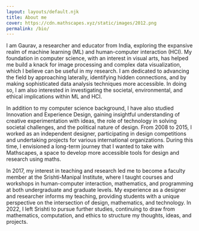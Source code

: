 ```yaml
---
layout: layouts/default.njk
title: About me
cover: https://cdn.mathscapes.xyz/static/images/2012.png
permalink: /bio/
---  
```

   
I am Gaurav, a researcher and educator from India, exploring the expansive realm of machine learning (ML) and human-computer interaction (HCI). My foundation in computer science, with an interest in visual arts, has helped me build a knack for image processing and complex data visualization, which I believe can be useful in my research. I am dedicated to advancing the field by approaching laterally, identifying hidden connections, and by making sophisticated data analysis techniques more accessible. In doing so, I am also interested in investigating the societal, environmental, and ethical implications within ML and HCI.

In addition to my computer science background, I have also studied Innovation and Experience Design, gaining insightful understanding of creative experimentation with ideas, the role of technology in solving societal challenges, and the political nature of design. From 2008 to 2015, I worked as an independent designer, participating in design competitions and undertaking projects for various international organizations. During this time, I envisioned a long-term journey that I wanted to take with Mathscapes, a space to develop more accessible tools for design and research using maths.

In 2017, my interest in teaching and research led me to become a faculty member at the Srishti-Manipal Institute, where I taught courses and workshops in human-computer interaction, mathematics, and programming at both undergraduate and graduate levels. My experience as a designer and researcher informs my teaching, providing students with a unique perspective on the intersection of design, mathematics, and technology. In 2022, I left Srishti to pursue further studies, continuing to draw from mathematics, computation, and ethics to structure my thoughts, ideas, and projects.